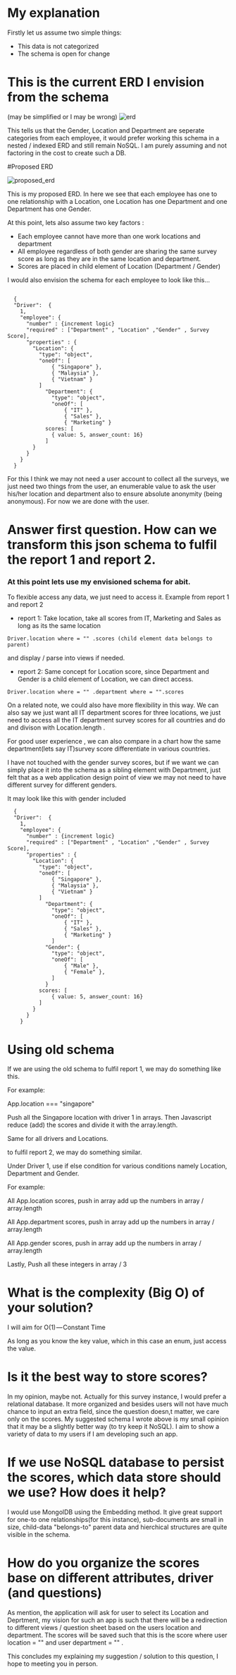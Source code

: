
# My explanation

Firstly let us assume two simple things:
* This data is not categorized
* The schema is open for change

# This is the current ERD I envision from the schema 
(may be simplified or I may be wrong)
![erd](https://user-images.githubusercontent.com/29495816/39039991-1924eb58-44b9-11e8-99d8-fe02fcd948e1.png)

This tells us that the Gender, Location and Department are seperate categories from each employee, it would prefer working this schema in a nested / indexed ERD and still remain NoSQL. I am purely assuming and not factoring in the cost to create such a DB.

#Proposed ERD

![proposed_erd](https://user-images.githubusercontent.com/29495816/39040800-67a989fe-44ba-11e8-95f3-e574dacd3f9a.png)


This is my proposed ERD. In here we see that each employee has one to one relationship with a Location, one Location has one Department and one Department has one Gender. 

At this point, lets also assume two key factors : 
* Each employee cannot have more than one work locations and department 
* All employee regardless of both gender are sharing the same survey score as long as they are in the same location and department.
* Scores are placed in child element of Location (Department / Gender)

I would also envision the schema for each employee to look like this... 

```

  {
  "Driver":  {
    1,
    "employee": {
      "number" : {increment logic}
      "required" : ["Department" , "Location" ,"Gender" , Survey Score],
      "properties" : {
        "Location": {
          "type": "object",
          "oneOf": [
              { "Singapore" },
              { "Malaysia" },
              { "Vietnam" }
          ]
            "Department": { 
              "type": "object",
              "oneOf": [
                  { "IT" },
                  { "Sales" },
                  { "Marketing" }
            scores: [
              { value: 5, answer_count: 16}
            ]
        }
      }
    }
  }

```

For this I think we may not need a user account to collect all the surveys, we just need two things from the user, an enumerable value to ask the user his/her location and department also to ensure absolute anonymity (being anonymous). For now we are done with the user. 

# Answer first question. How can we transform this json schema to fulfil the report 1 and report 2.

### At this point lets use my envisioned schema for abit.


To flexible access any data, we just need to access it.
Example from report 1 and report 2

* report 1: Take location, take all scores from IT, Marketing and Sales as long as its the same location

```
Driver.location where = "" .scores (child element data belongs to parent)
```
and display / parse into views if needed.


* report 2: Same concept for Location score, since Department and Gender is a child element of Location, we can direct access.

```
Driver.location where = "" .department where = "".scores
```

On a related note, we could also have more flexibility in this way. We can also say we just want all IT department scores for three locations, we just need to access all the IT department survey scores for all countries and do and divison with Location.length . 

For good user experience , we can also compare in a chart how the same department(lets say IT)survey score differentiate in various countries.

I have not touched with the gender survey scores, but if we want we can simply place it into the schema as a sibling element with Department, just felt that as a web application design point of view we may not need to have different survey for different genders.

It may look like this with gender included

```
  {
  "Driver":  {
    1,
    "employee": {
      "number" : {increment logic}
      "required" : ["Department" , "Location" ,"Gender" , Survey Score],
      "properties" : {
        "Location": {
          "type": "object",
          "oneOf": [
              { "Singapore" },
              { "Malaysia" },
              { "Vietnam" }
          ]
            "Department": { 
              "type": "object",
              "oneOf": [
                  { "IT" },
                  { "Sales" },
                  { "Marketing" }
              ]
            "Gender": { 
              "type": "object",
              "oneOf": [
                  { "Male" },
                  { "Female" },
              ]
            }
          scores: [
              { value: 5, answer_count: 16}
          ]  
        }
      }
    }
```
# Using old schema

If we are using the old schema to fulfil report 1, we may do something like this.  

For example: 

App.location === "singapore"

Push all the Singapore location with driver 1 in arrays. Then Javascript reduce (add) the scores and divide it with the array.length. 

Same for all drivers and Locations.

to fulfil report 2, we may do something similar.

Under Driver 1, use if else condition for various conditions namely Location, Department and Gender. 

For example: 

All App.location scores, 
push in array
add up the numbers in array / array.length

All App.department scores, 
push in array
add up the numbers in array / array.length

All App.gender scores, 
push in array
add up the numbers in array / array.length

Lastly,
Push all these integers in array / 3



# What is the complexity (Big O) of your solution?
I will aim for O(1) — Constant Time

As long as you know the key value, which in this case an enum, just access the value.

# Is it the best way to store scores?
In my opinion, maybe not. Actually for this survey instance, I would prefer a relational database. It more organized and besides users will not have much chance to input an extra field, since the question doesn,t matter, we care only on the scores. My suggested schema I wrote above is my small opinion that it may be a slightly better way (to try keep it NoSQL). I aim to show a variety of data to my users if I am developing such an app.

# If we use NoSQL database to persist the scores, which data store should we use? How does it help?

I would use MongolDB using the Embedding method. It give great support for one-to one relationships(for this instance), sub-documents are small in size, child-data "belongs-to" parent data and hierchical structures are quite visible in the schema.  

# How do you organize the scores base on different attributes, driver (and questions)

As mention, the application will ask for user to select its Location and Deprtment, my vision for such an app is such that there will be a redirection to different views / question sheet based on the users location and department. The scores will be saved such that this is the score where user location = "" and user department = "" .


This concludes my explaining my suggestion / solution to this question, I hope to meeting you in person.

